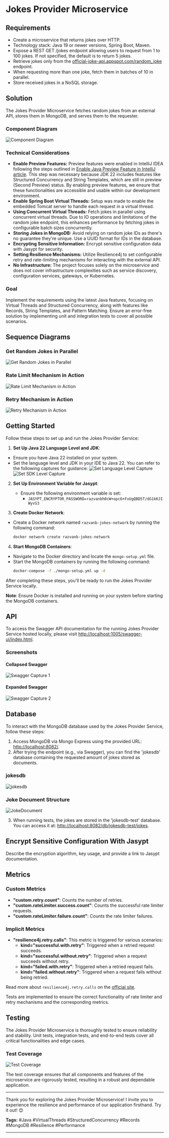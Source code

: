 # Jokes Provider Microservice

## Requirements
- Create a microservice that returns jokes over HTTP.
- Technology stack: Java 19 or newer versions, Spring Boot, Maven.
- Expose a REST GET /jokes endpoint allowing users to request from 1 to 100 jokes. If not specified, the default is to return 5 jokes.
- Retrieve jokes only from the [official-joke-api.appspot.com/random_joke](https://official-joke-api.appspot.com/random_joke) endpoint.
- When requesting more than one joke, fetch them in batches of 10 in parallel.
- Store received jokes in a NoSQL storage.

## Solution

The Jokes Provider Microservice fetches random jokes from an external API, stores them in MongoDB, and serves them to the requester.

### Component Diagram

![Component Diagram](https://github.com/razvantechjourney/jokes-provider-service/blob/master/other%20resources/Component%20Diagram.png)


### Technical Considerations
- **Enable Preview Features:** Preview features were enabled in IntelliJ IDEA following the steps outlined in [Enable Java Preview Feature in IntelliJ article](https://medium.com/javarevisited/enabling-the-preview-feature-in-intellij-735067948d6e). This step was necessary because JDK 22 includes features like Structured Concurrency and String Templates, which are still in preview (Second Preview) status. By enabling preview features, we ensure that these functionalities are accessible and usable within our development environment.
- **Enable Spring Boot Virtual Threads:** Setup was made to enable the embedded Tomcat server to handle each request in a virtual thread.
- **Using Concurrent Virtual Threads:** Fetch jokes in parallel using concurrent virtual threads. Due to IO operations and limitations of the random joke endpoint, this enhances performance by fetching jokes in configurable batch sizes concurrently.
- **Storing Jokes in MongoDB:** Avoid relying on random joke IDs as there's no guarantee they're unique. Use a UUID format for IDs in the database.
- **Encrypting Sensitive Information:** Encrypt sensitive configuration data with Jasypt for security.
- **Setting Resilience Mechanisms:** Utilize Resilience4j to set configurable retry and rate-limiting mechanisms for interacting with the external API.
- **No Infrastructure:** The project focuses solely on the microservice and does not cover infrastructure complexities such as service discovery, configuration services, gateways, or Kubernetes.

### Goal
Implement the requirements using the latest Java features, focusing on Virtual Threads and Structured Concurrency, along with features like Records, String Templates, and Pattern Matching.
Ensure an error-free solution by implementing unit and integration tests to cover all possible scenarios.


## Sequence Diagrams

### Get Random Jokes in Parallel
![Get Random Jokes in Parallel](https://github.com/razvantechjourney/jokes-provider-service/blob/master/other%20resources/get%20random%20jokes%20in%20parrallel.png)

### Rate Limit Mechanism in Action
![Rate Limit Mechanism in Action](https://github.com/razvantechjourney/jokes-provider-service/blob/master/other%20resources/rate%20limit%20mechanism%20in%20action.png)

### Retry Mechanism in Action
![Retry Mechanism in Action](https://github.com/razvantechjourney/jokes-provider-service/blob/master/other%20resources/retry%20mechanism%20in%20action.png)


## Getting Started

Follow these steps to set up and run the Jokes Provider Service:

1. **Set Up Java 22 Language Level and JDK**:
  - Ensure you have Java 22 installed on your system.
  - Set the language level and JDK in your IDE to Java 22. You can refer to the following captures for guidance:
    ![Set Language Level Capture](https://github.com/razvantechjourney/jokes-provider-service/blob/master/other%20resources/setup%20-%20project%20sdk%20level.PNG)
    ![Set SDK Level Capture](https://github.com/razvantechjourney/jokes-provider-service/blob/master/other%20resources/setup%20-%20platform%20settings%20sdk%20language%20level.PNG)

2. **Set Up Environment Variable for Jasypt**:
    - Ensure the following environment variable is set:
        - `JASYPT_ENCRYPTOR_PASSWORD=razvanbh0cW+opc6+FxUgQBD5T/dG1kKJIWyvS3`

3. **Create Docker Network**:
  - Create a Docker network named `razvanb-jokes-network` by running the following command:
    ```bash
    docker network create razvanb-jokes-network
    ```

4. **Start MongoDB Containers**:
  - Navigate to the Docker directory and locate the `mongo-setup.yml` file.
  - Start the MongoDB containers by running the following command:
    ```bash
    docker-compose -f ./mongo-setup.yml up -d
    ```

After completing these steps, you'll be ready to run the Jokes Provider Service locally.

**Note**: Ensure Docker is installed and running on your system before starting the MongoDB containers.

## API
To access the Swagger API documentation for the running Jokes Provider Service hosted locally, please visit [http://localhost:1005/swagger-ui/index.html](http://localhost:1005/swagger-ui/index.html).

### Screenshots

#### Collapsed Swagger
![Swagger Capture 1](https://github.com/razvantechjourney/jokes-provider-service/blob/master/other%20resources/swagger%20collapsed.PNG)

#### Expanded Swagger
![Swagger Capture 2](https://github.com/razvantechjourney/jokes-provider-service/blob/master/other%20resources/swagger%20capture.PNG)

## Database

To interact with the MongoDB database used by the Jokes Provider Service, follow these steps:

1. Access MongoDB via Mongo Express using the provided URL: [http://localhost:8082/](http://localhost:8082/).
2. After trying the endpoint (e.g., via Swagger), you can find the 'jokesdb' database containing the requested amount of jokes stored as documents.

### jokesdb
![jokesdb](https://github.com/razvantechjourney/jokes-provider-service/blob/master/other%20resources/jokesdb%20mongoexpress%20capture.PNG)

### Joke Document Structure
![JokeDocument](https://github.com/razvantechjourney/jokes-provider-service/blob/master/other%20resources/jokedocumend%20structure%20in%20db.PNG)

3. When running tests, the jokes are stored in the 'jokesdb-test' database. You can access it at: [http://localhost:8082/db/jokesdb-test/jokes](http://localhost:8082/db/jokesdb-test/jokes).

## Encrypt Sensitive Configuration With Jasypt
Describe the encryption algorithm, key usage, and provide a link to Jasypt documentation.

## Metrics

### Custom Metrics
- **"custom.retry.count"**: Counts the number of retries.
- **"custom.rateLimiter.success.count"**: Counts the successful rate limiter requests.
- **"custom.rateLimiter.failure.count"**: Counts the rate limiter failures.

### Implicit Metrics
- **"resilience4j.retry.calls"**: This metric is triggered for various scenarios:
    - **kind="successful.with.retry"**: Triggered when a retried request succeeds.
    - **kind="successful.without.retry"**: Triggered when a request succeeds without retry.
    - **kind="failed.with.retry"**: Triggered when a retried request fails.
    - **kind="failed.without.retry"**: Triggered when a request fails without being retried.

Read more about `resilience4j.retry.calls` on the [official site](https://resilience4j.readme.io/docs/micrometer).

Tests are implemented to ensure the correct functionality of rate limiter and retry mechanisms and the corresponding metrics.

## Testing

The Jokes Provider Microservice is thoroughly tested to ensure reliability and stability. Unit tests, integration tests, and end-to-end tests cover all critical functionalities and edge cases.

### Test Coverage
![Test Coverage](https://github.com/razvantechjourney/jokes-provider-service/blob/master/other%20resources/tests%20coverage.PNG)

The test coverage ensures that all components and features of the microservice are rigorously tested, resulting in a robust and dependable application.

---

Thank you for exploring the Jokes Provider Microservice! I invite you to experience the resilience and performance of our application firsthand. Try it out! 😊

**Tags:** #Java #VirtualThreads #StructuredConcurrency #Records #MongoDB #Resilience #Performance

---


